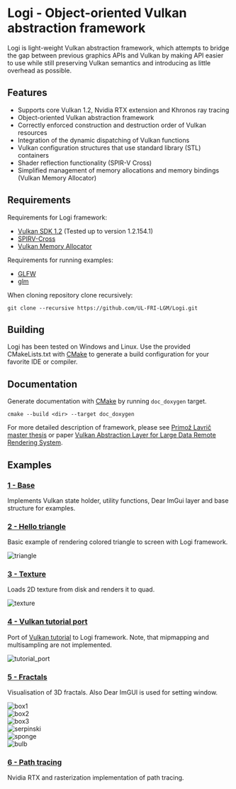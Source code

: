 # Logi - Object-oriented Vulkan abstraction framework

Logi is light-weight Vulkan abstraction framework, which attempts to bridge the gap between previous graphics APIs and Vulkan by making API easier to use while still preserving Vulkan semantics and introducing as little overhead as possible.

## Features

* Supports core Vulkan 1.2, Nvidia RTX extension and Khronos ray tracing 
* Object-oriented Vulkan abstraction framework
* Correctly enforced construction and destruction order of Vulkan resources
* Integration of the dynamic dispatching of Vulkan functions
* Vulkan configuration structures that use standard library (STL) containers
* Shader reflection functionality (SPIR-V Cross)
* Simplified management of memory allocations and memory bindings (Vulkan Memory Allocator)

## Requirements
Requirements for Logi framework:
* [Vulkan SDK 1.2](https://vulkan.lunarg.com/) (Tested up to version 1.2.154.1)
* [SPIRV-Cross](https://github.com/KhronosGroup/SPIRV-Cross)
* [Vulkan Memory Allocator](https://github.com/GPUOpen-LibrariesAndSDKs/VulkanMemoryAllocator)
  
Requirements for running examples:
* [GLFW](https://www.glfw.org/)
* [glm](https://github.com/g-truc/glm)

When cloning repository clone recursively:  
```
git clone --recursive https://github.com/UL-FRI-LGM/Logi.git
```


## Building
Logi has been tested on Windows and Linux. Use the provided CMakeLists.txt with [CMake](https://cmake.org) to generate a build configuration for your favorite IDE or compiler.


## Documentation
Generate documentation with [CMake](https://cmake.org) by running `doc_doxygen` target.  
```
cmake --build <dir> --target doc_doxygen 
```

For more detailed description of framework, please see [Primož Lavrič master thesis](https://repozitorij.uni-lj.si/Dokument.php?id=123261&lang=slv) or paper [Vulkan Abstraction Layer for Large Data Remote Rendering System](http://lgm.fri.uni-lj.si/wp-content/uploads/2018/07/1537841091.pdf).  


## Examples

### [1 - Base](examples/base/)
Implements Vulkan state holder, utility functions, Dear ImGui layer and base structure for examples.

### [2 - Hello triangle](examples/hello_triangle/)
Basic example of rendering colored triangle to screen with Logi framework.  

![triangle](images/hello_triangle.png) 

### [3 - Texture](examples/texture/)
Loads 2D texture from disk and renders it to quad.    

![texture](images/texture.png) 

### [4 - Vulkan tutorial port](examples/vulkanTutorialPort/)
Port of [Vulkan tutorial](https://vulkan-tutorial.com/) to Logi framework. Note, that mipmapping and multisampling are not implemented.    

![tutorial_port](images/vulkan_tutorial_port.png) 

### [5 - Fractals](examples/fractals/)
Visualisation of 3D fractals. Also Dear ImGUI is used for setting window.   

![box1](images/box1.png)   
![box2](images/box2.png)  
![box3](images/box3.png)  
![serpinski](images/Serpinski.png)  
![sponge](images/Sponge.png)  
![bulb](images/bulb.png)   

### [6 - Path tracing](https://github.com/PrimozLavric/LogiPathTracer)
Nvidia RTX and rasterization implementation of path tracing.

